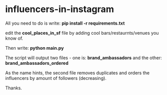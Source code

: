 # influencers-in-instagram

All you need to do is write:
<b>pip install -r requirements.txt</b>

edit the <b>cool_places_in_sf</b> file by adding cool bars/restaurnts/venues you know of.

Then write:
<b>python main.py</b>

The script will output two files -
one is: <b>brand_ambassadors</b>
and the other: <b>brand_ambassadors_ordered</b>

As the name hints, the second file removes duplicates and orders the influencers by amount of followers (decreasing).

Thanks.
